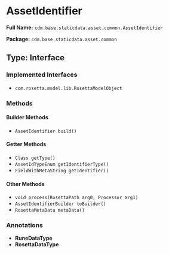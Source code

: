 # AssetIdentifier

**Full Name:** `cdm.base.staticdata.asset.common.AssetIdentifier`

**Package:** `cdm.base.staticdata.asset.common`

## Type: Interface

### Implemented Interfaces

- `com.rosetta.model.lib.RosettaModelObject`

### Methods

#### Builder Methods

- `AssetIdentifier build()`

#### Getter Methods

- `Class getType()`
- `AssetIdTypeEnum getIdentifierType()`
- `FieldWithMetaString getIdentifier()`

#### Other Methods

- `void process(RosettaPath arg0, Processor arg1)`
- `AssetIdentifierBuilder toBuilder()`
- `RosettaMetaData metaData()`

### Annotations

- **RuneDataType**
- **RosettaDataType**

